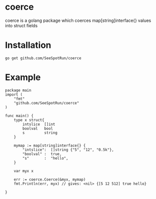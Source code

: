 # coerce
coerce is a golang package which coerces map[string]interface{} values into struct fields

# Installation
```
go get github.com/SeeSpotRun/coerce
```

# Example

```
package main
import (
	"fmt"
	"github.com/SeeSpotRun/coerce"
)

func main() {
	type x struct{
		intslice  []int
		boolval   bool
		s         string
	}

	mymap := map[string]interface{} {
		"intslice":  []string {"5", "12", "0.5k"},
		"boolval" :  true,
		"s"       :  "hello",
	}

	var myx x

	err := coerce.Coerce(&myx, mymap)
	fmt.Println(err, myx) // gives: <nil> {[5 12 512] true hello}

}
```
